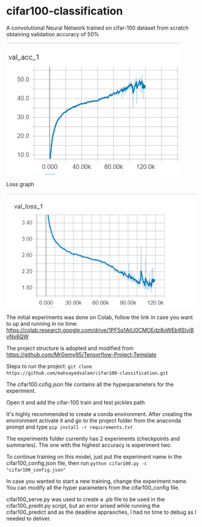 # cifar100-classification

A convolutional Neural Network trained on cifar-100 dataset from scratch obtaining validation accuracy of 50%

![Validation Accuracy](https://raw.githubusercontent.com/mahsayedsalem/cifar100-classification/master/images/val_acc.PNG)

Loss graph

![Validation Loss](https://raw.githubusercontent.com/mahsayedsalem/cifar100-classification/master/images/val_loss.PNG)

The initial experiments was done on Colab, follow the link in case you want to up and running in no time:
https://colab.research.google.com/drive/1PF5q1AtU0CMOEdz8oWEb9SIviBvNx6QW

The project structure is adopted and modified from https://github.com/MrGemy95/Tensorflow-Project-Template

Steps to run the project:
`git clone https://github.com/mahsayedsalem/cifar100-classification.git`

The cifar100.cofig.json file contains all the hyperparameters for the experiment. 

Open it and add the cifar-100 train and test pickles path

It's highly recommended to create a conda environment. After creating the environment activate it and go to the project folder from the anaconda prompt and type
`pip install -r requirements.txt`

The experiments folder currently has 2 experiments (checkpoints and summaries). The one with the highest accuracy is experiment two. 

To continue training on this model, just put the experiment name in the cifar100_config.json file, then run 
`python cifar100.py -c "cifar100_config.json"`

In case you wanted to start a new training, change the experiment name. You can modify all the hyper parameters from the cifar100_config file. 

cifar100_serve.py was used to create a .pb file to be used in the cifar100_predit.py script, but an error arised while running the cifar100_predict and as the deadline appraoches, I had no time to debug as I needed to deliver. 



